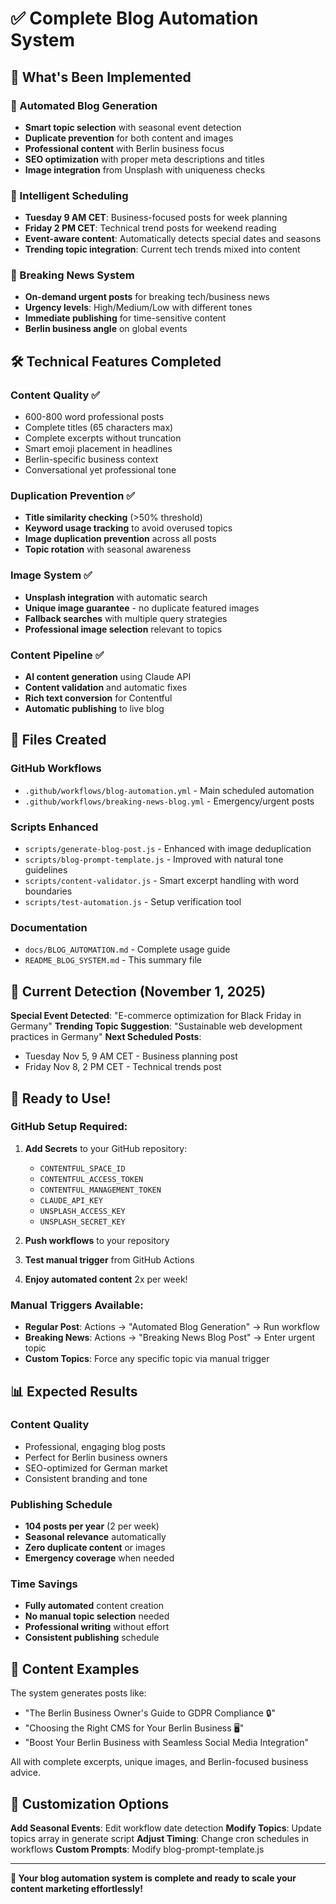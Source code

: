 # ✅ Complete Blog Automation System

## 🎉 What's Been Implemented

### 🤖 Automated Blog Generation
- **Smart topic selection** with seasonal event detection
- **Duplicate prevention** for both content and images
- **Professional content** with Berlin business focus
- **SEO optimization** with proper meta descriptions and titles
- **Image integration** from Unsplash with uniqueness checks

### 📅 Intelligent Scheduling
- **Tuesday 9 AM CET**: Business-focused posts for week planning
- **Friday 2 PM CET**: Technical trend posts for weekend reading
- **Event-aware content**: Automatically detects special dates and seasons
- **Trending topic integration**: Current tech trends mixed into content

### 🚨 Breaking News System
- **On-demand urgent posts** for breaking tech/business news
- **Urgency levels**: High/Medium/Low with different tones
- **Immediate publishing** for time-sensitive content
- **Berlin business angle** on global events

## 🛠️ Technical Features Completed

### Content Quality ✅
- 600-800 word professional posts
- Complete titles (65 characters max)
- Complete excerpts without truncation
- Smart emoji placement in headlines
- Berlin-specific business context
- Conversational yet professional tone

### Duplication Prevention ✅
- **Title similarity checking** (>50% threshold)
- **Keyword usage tracking** to avoid overused topics
- **Image duplication prevention** across all posts
- **Topic rotation** with seasonal awareness

### Image System ✅
- **Unsplash integration** with automatic search
- **Unique image guarantee** - no duplicate featured images
- **Fallback searches** with multiple query strategies
- **Professional image selection** relevant to topics

### Content Pipeline ✅
- **AI content generation** using Claude API
- **Content validation** and automatic fixes
- **Rich text conversion** for Contentful
- **Automatic publishing** to live blog

## 📁 Files Created

### GitHub Workflows
- `.github/workflows/blog-automation.yml` - Main scheduled automation
- `.github/workflows/breaking-news-blog.yml` - Emergency/urgent posts

### Scripts Enhanced
- `scripts/generate-blog-post.js` - Enhanced with image deduplication
- `scripts/blog-prompt-template.js` - Improved with natural tone guidelines
- `scripts/content-validator.js` - Smart excerpt handling with word boundaries
- `scripts/test-automation.js` - Setup verification tool

### Documentation
- `docs/BLOG_AUTOMATION.md` - Complete usage guide
- `README_BLOG_SYSTEM.md` - This summary file

## 🎯 Current Detection (November 1, 2025)

**Special Event Detected**: "E-commerce optimization for Black Friday in Germany"
**Trending Topic Suggestion**: "Sustainable web development practices in Germany"
**Next Scheduled Posts**: 
- Tuesday Nov 5, 9 AM CET - Business planning post
- Friday Nov 8, 2 PM CET - Technical trends post

## 🚀 Ready to Use!

### GitHub Setup Required:
1. **Add Secrets** to your GitHub repository:
   - `CONTENTFUL_SPACE_ID`
   - `CONTENTFUL_ACCESS_TOKEN`
   - `CONTENTFUL_MANAGEMENT_TOKEN`
   - `CLAUDE_API_KEY`
   - `UNSPLASH_ACCESS_KEY`
   - `UNSPLASH_SECRET_KEY`

2. **Push workflows** to your repository
3. **Test manual trigger** from GitHub Actions
4. **Enjoy automated content** 2x per week!

### Manual Triggers Available:
- **Regular Post**: Actions → "Automated Blog Generation" → Run workflow
- **Breaking News**: Actions → "Breaking News Blog Post" → Enter urgent topic
- **Custom Topics**: Force any specific topic via manual trigger

## 📊 Expected Results

### Content Quality
- Professional, engaging blog posts
- Perfect for Berlin business owners
- SEO-optimized for German market
- Consistent branding and tone

### Publishing Schedule
- **104 posts per year** (2 per week)
- **Seasonal relevance** automatically
- **Zero duplicate content** or images
- **Emergency coverage** when needed

### Time Savings
- **Fully automated** content creation
- **No manual topic selection** needed
- **Professional writing** without effort
- **Consistent publishing** schedule

## 🎨 Content Examples

The system generates posts like:
- "The Berlin Business Owner's Guide to GDPR Compliance 🔒"
- "Choosing the Right CMS for Your Berlin Business 🖥️"  
- "Boost Your Berlin Business with Seamless Social Media Integration"

All with complete excerpts, unique images, and Berlin-focused business advice.

## 🔧 Customization Options

**Add Seasonal Events**: Edit workflow date detection
**Modify Topics**: Update topics array in generate script
**Adjust Timing**: Change cron schedules in workflows
**Custom Prompts**: Modify blog-prompt-template.js

---

**🎉 Your blog automation system is complete and ready to scale your content marketing effortlessly!**
